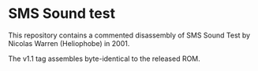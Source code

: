 SMS Sound test
==============

This repository contains a commented disassembly of SMS Sound Test by Nicolas Warren (Heliophobe) in 2001.

The v1.1 tag assembles byte-identical to the released ROM.